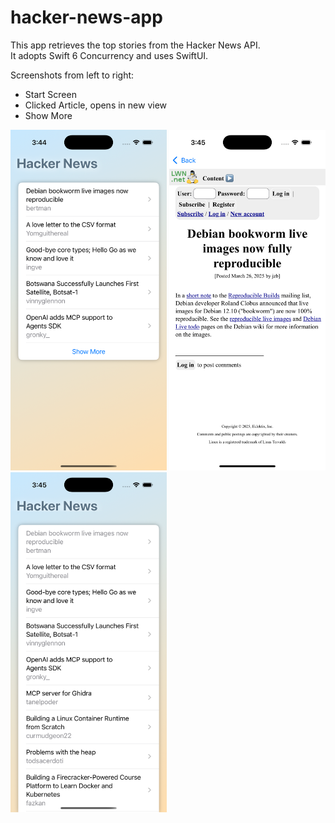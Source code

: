 # hacker-news-app
This app retrieves the top stories from the Hacker News API.  
It adopts Swift 6 Concurrency and uses SwiftUI. 

Screenshots from left to right: 
- Start Screen
- Clicked Article, opens in new view
- Show More

<div style="overflow: hidden;">
    <img src="https://github.com/jemui/hacker-news-app/blob/main/HackerNewsApp/HackerNewsApp/Screenshots/Start.png" width="250"/>
    <img src="https://github.com/jemui/hacker-news-app/blob/main/HackerNewsApp/HackerNewsApp/Screenshots/Article%20Clicked.png" width="250"/>
    <img src="https://github.com/jemui/hacker-news-app/blob/main/HackerNewsApp/HackerNewsApp/Screenshots/Show%20More.png" width="250"/>
</div>
